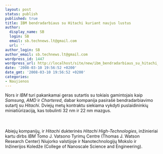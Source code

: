 ```yaml
---
layout: post
status: publish
published: true
title: IBM bendradarbiaus su Hitachi kuriant naujus lustus
author:
  display_name: SB
  login: SB
  email: sb.technews.lt@gmail.com
  url: ''
author_login: SB
author_email: sb.technews.lt@gmail.com
wordpress_id: 1447
wordpress_url: http://localhost/site/new/ibm_bendradarbiaus_su_hitachi_kuriant_naujus_lustus/
date: '2008-03-10 19:56:52 +0200'
date_gmt: '2008-03-10 19:56:52 +0200'
categories:
- Naujienos
---
```

<p>Nors ir <i>IBM</i> turi pakankamai geras sutartis su tokiais gamintojais kaip <i>Samsung</i>, <i>AMD</i> ir <i>Chartered</i>, dabar kompanija pasirašė bendradarbiavimo sutartį su <i>Hitachi</i>. Dviejų metų kontraktu siekiama vykdyti puslaidininkių miniatiūrizaciją, kas tobulinti 32 nm ir 22 nm mazgus.<br />
<br><br />
<br>Abiejų kompanijų, ir <i>Hitachi</i> dukterinės <i>Hitachi High-Technologies</i>, inžinieriai kartu dirbs <i>IBM</i> Tomo J. Vatsono Tyrimų Centre (Thomas J. Watson Research Center) Niujorko valstijoje ir Nanotechnologijų Mokslo ir Inžinerijos Koledže (College of Nanoscale Science and Engineering).</p>
